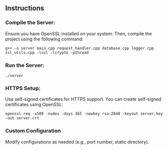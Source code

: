 ## Instructions

### Compile the Server:

Ensure you have OpenSSL installed on your system. Then, compile the project using the following command:

`g++ -o server main.cpp request_handler.cpp database.cpp logger.cpp ssl_utils.cpp -lssl -lcrypto -pthread`

### Run the Server:

`./server`

### HTTPS Setup:

Use self-signed certificates for HTTPS support. You can create self-signed certificates using OpenSSL:

`openssl req -x509 -nodes -days 365 -newkey rsa:2048 -keyout server.key -out server.crt`

### Custom Configuration

Modify configurations as needed (e.g., port number, static directory).
